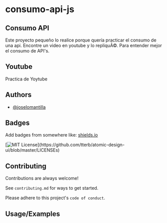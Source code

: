 # consumo-api-js

## Consumo API

Este proyecto pequeño lo realice porque quería practicar el consumo de una api.
Encontre un video en youtube y lo repliquÃ©.
Para entender mejor el consumo de API's.

## Youtube   

Practica de Yoytube
## Authors

- [@joselomantilla](https://github.com/jmanti1804)


## Badges

Add badges from somewhere like: [shields.io](https://shields.io/)

[![MIT License](https://img.shields.io/apm/l/atomic-design-ui.svg?)](https://github.com/tterb/atomic-design-ui/blob/master/LICENSEs)


## Contributing

Contributions are always welcome!

See `contributing.md` for ways to get started.

Please adhere to this project's `code of conduct`.


## Usage/Examples


```terminal

```

